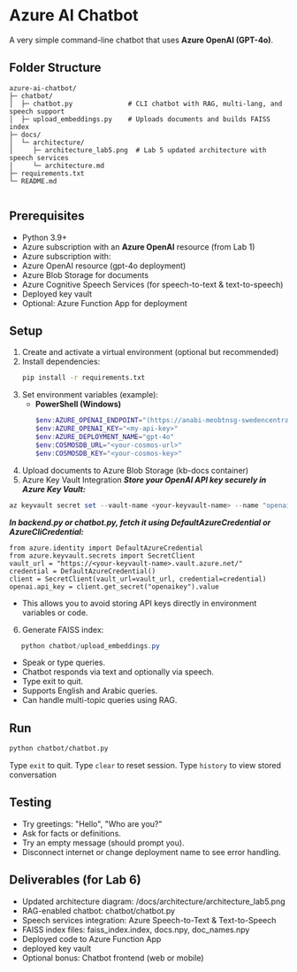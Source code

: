 
# Azure AI Chatbot

A very simple command-line chatbot that uses **Azure OpenAI (GPT-4o)**.

## Folder Structure
```
azure-ai-chatbot/
├─ chatbot/
│  ├─ chatbot.py              # CLI chatbot with RAG, multi-lang, and speech support
│  ├─ upload_embeddings.py    # Uploads documents and builds FAISS index
├─ docs/
│  └─ architecture/
│     ├─ architecture_lab5.png  # Lab 5 updated architecture with speech services
│     └─ architecture.md
├─ requirements.txt
└─ README.md


```

## Prerequisites
- Python 3.9+
- Azure subscription with an **Azure OpenAI** resource (from Lab 1)
- Azure subscription with:
- Azure OpenAI resource (gpt-4o deployment)
- Azure Blob Storage for documents
- Azure Cognitive Speech Services (for speech-to-text & text-to-speech)
- Deployed key vault
- Optional: Azure Function App for deployment

## Setup
1. Create and activate a virtual environment (optional but recommended)
2. Install dependencies:
   ```bash
   pip install -r requirements.txt
   ```
3. Set environment variables (example):
   - **PowerShell (Windows)**
     ```powershell
     $env:AZURE_OPENAI_ENDPOINT="(https://anabi-meobtnsg-swedencentral.cognitiveservices.azure.com)"
     $env:AZURE_OPENAI_KEY="<my-api-key>"
     $env:AZURE_DEPLOYMENT_NAME="gpt-4o"
     $env:COSMOSDB_URL="<your-cosmos-url>"
     $env:COSMOSDB_KEY="<your-cosmos-key>"

     ```
4. Upload documents to Azure Blob Storage (kb-docs container)
5. Azure Key Vault Integration
    ***Store your OpenAI API key securely in Azure Key Vault:***
 ```powershell
 az keyvault secret set --vault-name <your-keyvault-name> --name "openaikey" --value "<your-openai-key>"
```
   ***In backend.py or chatbot.py, fetch it using DefaultAzureCredential or AzureCliCredential:***
```
from azure.identity import DefaultAzureCredential
from azure.keyvault.secrets import SecretClient
vault_url = "https://<your-keyvault-name>.vault.azure.net/"
credential = DefaultAzureCredential()
client = SecretClient(vault_url=vault_url, credential=credential)
openai.api_key = client.get_secret("openaikey").value
```
- This allows you to avoid storing API keys directly in environment variables or code.
6. Generate FAISS index:
```powershell
   python chatbot/upload_embeddings.py
```
- Speak or type queries.
- Chatbot responds via text and optionally via speech.
- Type exit to quit.
- Supports English and Arabic queries.
- Can handle multi-topic queries using RAG.

## Run
```bash
python chatbot/chatbot.py
```

Type `exit` to quit.
Type `clear` to reset session.
Type `history` to view stored conversation


## Testing
- Try greetings: "Hello", "Who are you?"
- Ask for facts or definitions.
- Try an empty message (should prompt you).
- Disconnect internet or change deployment name to see error handling.

## Deliverables (for Lab 6)
- Updated architecture diagram: /docs/architecture/architecture_lab5.png
- RAG-enabled chatbot: chatbot/chatbot.py
- Speech services integration: Azure Speech-to-Text & Text-to-Speech
- FAISS index files: faiss_index.index, docs.npy, doc_names.npy
- Deployed code to Azure Function App
- deployed key vault
- Optional bonus: Chatbot frontend (web or mobile)
